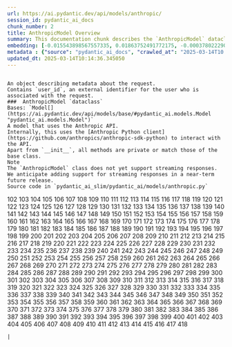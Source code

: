 ```yaml
---
url: https://ai.pydantic.dev/api/models/anthropic/
session_id: pydantic_ai_docs
chunk_number: 2
title: AnthropicModel Overview
summary: This documentation chunk describes the `AnthropicModel` dataclass, which interfaces with the Anthropic API using the Anthropic Python client. It includes metadata about the request, such as `user_id`, and notes that the model currently does not support streaming responses, with future support expected.
embedding: [-0.015543898567557335, 0.01863752491772175, -0.0003780222905334085, -0.0198118407279253, 0.02324639819562435, -0.005552744958549738, -0.008409615606069565, -0.007159537170082331, 0.005817912984639406, -0.06212508678436279, -0.008434869349002838, -0.08768223226070404, 0.009236686863005161, -0.043967388570308685, -0.00816970132291317, 0.0010567262070253491, 0.0003038383729290217, 0.031037287786602974, 0.0014063377166166902, 0.08152023702859879, 0.055508509278297424, 0.05108904466032982, -0.015367119573056698, -0.04469975456595421, 0.0077403816394507885, 0.001561808167025447, -0.02368834614753723, 0.02021590620279312, 0.02613799273967743, 0.003123616334050894, -0.003412460209801793, -0.02247614786028862, 0.007127969525754452, -0.015240848995745182, 0.002306014997884631, -0.04098740220069885, -0.034623369574546814, -0.015442881733179092, -0.004094320815056562, -0.0016651921905577183, -0.018763795495033264, -0.07505518198013306, 0.04560890421271324, 0.04598771408200264, -0.0627816915512085, 0.001739376108162105, 0.009141984395682812, 0.05257903411984444, 0.04111367464065552, 0.022905468940734863, 0.010354180820286274, 0.017867274582386017, 0.00233758264221251, 0.018574390560388565, 0.002724285935983062, 0.002871075412258506, -0.01371297612786293, 3.351593841216527e-05, -0.029597803950309753, 0.020986156538128853, 0.0010614614002406597, -0.010354180820286274, -0.0551549531519413, 0.012443957850337029, -0.0044541917741298676, -0.012393449433147907, -0.010360494256019592, 0.04083587974309921, -0.015809066593647003, 0.024635374546051025, 0.0382094532251358, 0.02380198799073696, -0.06606472283601761, 0.027804763987660408, 0.018612271174788475, -0.07081249356269836, 0.002834772691130638, 0.0674789547920227, -0.03697200119495392, -0.03038068115711212, -0.0042584724724292755, 0.05641765892505646, 0.012841709889471531, -0.022261489182710648, 0.006190411280840635, -0.003087313612923026, -0.0717216432094574, -0.016402537003159523, -0.04278044402599335, -0.017715750262141228, 0.0032640923745930195, -0.01299323420971632, -0.05222547799348831, 0.0023470527958124876, 0.05429631471633911, 0.01530398428440094, -0.0028931729029864073, -0.005833697039633989, 0.020569464191794395, 0.02479952573776245, 0.0070585208013653755, -0.012582855299115181, -0.02251403033733368, 0.02339792251586914, -0.01766524277627468, -0.03477489575743675, 0.014218058437108994, 0.01655406318604946, -0.008624275214970112, 0.00846643652766943, -0.046189747750759125, 0.025190964341163635, -0.004690948873758316, -0.04222485423088074, -0.06985283643007278, -0.008971518836915493, -0.07672195136547089, 0.0493212565779686, -0.003409303491935134, 0.010600408539175987, -0.03353744372725487, 0.038941822946071625, 0.03512845188379288, -0.033840492367744446, 0.011073922738432884, -0.014836783520877361, 0.016996009275317192, -0.04975057765841484, -0.058134935796260834, -0.022008948028087616, 0.04510382190346718, -0.026895616203546524, 0.01589745655655861, -0.06242813542485237, -0.01637728326022625, -0.06172101944684982, -0.05068497732281685, -0.014773648232221603, -0.004956116899847984, -0.016680331900715828, 0.03485065698623657, 0.020430566743016243, 0.006509243976324797, 0.04121468961238861, -0.0015302406391128898, 0.003115724539384246, -0.030405936762690544, 0.027375444769859314, 0.020859885960817337, 0.01406653318554163, -0.002710080472752452, 0.035759806632995605, 0.008838934823870659, -0.016541434451937675, 0.007702500559389591, -0.006679709535092115, 0.03194643557071686, 0.01944565586745739, 0.008384360931813717, -0.013536197133362293, 0.013132131658494473, -0.011579005047678947, -0.0558115616440773, -0.03270405903458595, -0.028158321976661682, 0.016692960634827614, -0.026920869946479797, -0.010499391704797745, -0.05262954533100128, -0.04015401750802994, -0.01689499244093895, 0.05904408544301987, -0.03904283791780472, 0.014937800355255604, -0.0005106063326820731, 0.016566690057516098, -0.013801365159451962, -0.05053345486521721, 0.0009462395682930946, -0.00346612511202693, -0.03762860968708992, -0.04689686372876167, -0.035987090319395065, -0.009931175038218498, -0.013637213967740536, 0.011282268911600113, -0.002293387893587351, 0.011964129284024239, 0.015733303502202034, 0.01992548443377018, 0.005795815959572792, 0.052174970507621765, 0.029294755309820175, 0.004384743049740791, -0.03467387706041336, -0.03325964882969856, 0.02059471793472767, -0.03331015631556511, 0.0054611992090940475, 0.05379123240709305, 0.030254410579800606, 0.021061919629573822, 0.014091787859797478, -0.012147221714258194, 0.0018104033078998327, -0.027400698512792587, -0.031113050878047943, -0.023562075570225716, -0.0897025614976883, 0.031845420598983765, 0.028082558885216713, -0.029673567041754723, 0.008100252598524094, 0.020657854154706, 0.0004340548475738615, 0.02420605532824993, -0.057023756206035614, -0.014495853334665298, 0.010979220271110535, -0.031214067712426186, -0.034951675683259964, 0.05023040249943733, 0.04121468961238861, -0.0334111750125885, -0.02251403033733368, -0.00765199214220047, -0.01578381285071373, -0.034067779779434204, -0.01454636175185442, -0.008801053278148174, 0.0057074264623224735, 0.015910083428025246, -0.015493390150368214, -0.011111804284155369, -0.017867274582386017, -0.04601296782493591, 0.012443957850337029, -0.008491691201925278, 0.008239150047302246, -0.042199600487947464, 0.014394836500287056, -0.006528184749186039, -0.02646629698574543, 0.060862381011247635, -0.0066039469093084335, 0.022021574899554253, 0.008542199619114399, -0.028335100039839745, -0.016692960634827614, 0.06348880380392075, 0.02901696041226387, -0.011275955475866795, 0.036769967526197433, -0.01563228853046894, -0.00846643652766943, -0.00634824950248003, -0.010259478352963924, 0.01862489804625511, -0.006054670549929142, -0.014016025699675083, -0.004548894707113504, 0.006730217486619949, -0.033688969910144806, 0.038537755608558655, -0.028814928606152534, -0.04964955896139145, 0.009476601146161556, -0.019609808921813965, 0.008308598771691322, -0.03823470696806908, -0.023461058735847473, 0.025721300393342972, 0.04581093788146973, -0.032805074006319046, -0.033992018550634384, 0.030431190505623817, 0.009842785075306892, 0.0024338639341294765, 0.019028963521122932, -0.047780755907297134, 0.03719928860664368, 0.03404252603650093, 0.04495229572057724, 0.0043563321232795715, -0.0023328475654125214, 0.07894431799650192, 0.03740132227540016, -0.015657542273402214, -0.006805979646742344, -0.01737482100725174, 0.04949803650379181, 0.011376972310245037, 0.01458424236625433, -0.017311684787273407, -0.031845420598983765, 0.009748082607984543, 0.04139146953821182, 0.012683871202170849, 0.031037287786602974, -0.015657542273402214, 0.03194643557071686, -0.01659194380044937, -0.004482602700591087, -0.002883702516555786, -0.004690948873758316, -0.011995697394013405, 0.054094281047582626, 0.00479512196034193, 0.0485636331140995, -0.03139084577560425, 0.03730030357837677, -0.02606223151087761, -0.046189747750759125, -0.011970443651080132, -0.017538972198963165, 0.011250701732933521, 0.04732618108391762, 0.0017109652981162071, 0.027324935421347618, 0.04750296100974083, -0.03068373166024685, -0.0036776282358914614, 0.006692336406558752, -0.04952329024672508, 0.003062059637159109, 0.016137368977069855, -0.04469975456595421, -0.02044319361448288, -0.03356269747018814, -0.035734549164772034, 0.02044319361448288, -0.011560063809156418, -0.010133207775652409, -0.009994310326874256, 0.07136808335781097, -0.02830984629690647, -0.021011410281062126, 0.04841211065649986, 0.025001559406518936, 0.0648525282740593, 0.02623900957405567, -0.024445967748761177, -0.07803516834974289, -0.040684353560209274, -0.03959842771291733, 0.006717590615153313, -0.01844811998307705, 0.05621562525629997, 0.0010519911302253604, -0.011781037785112858, -0.0022144687827676535, 0.0007670932682231069, -0.0037218229845166206, 0.042452141642570496, -0.034143541008234024, -0.016326775774359703, -0.0019966522231698036, -0.027223918586969376, 0.013586705550551414, 0.009729142300784588, -0.03664369881153107, -0.005723210517317057, 0.010966592468321323, -0.03682047873735428, 0.012431330978870392, -0.0030020810663700104, -0.03166864067316055, -0.020304296165704727, -0.020026501268148422, -0.03131508454680443, -0.06530710309743881, 0.004984527826309204, -0.04702313244342804, -0.04421992972493172, -0.01589745655655861, 0.0005405955598689616, -0.023296907544136047, 0.00103936402592808, 0.0003377735847607255, 0.020392686128616333, 0.08328802138566971, 0.014609497040510178, 0.017576852813363075, -0.028562387451529503, 0.023132754489779472, -0.004144829232245684, -0.016389910131692886, 0.01574593037366867, -0.05858951061964035, -0.008087625727057457, 0.029850345104932785, 0.0016636138316243887, 0.011193879880011082, 0.0025285666342824697, -0.02828459069132805, 0.00675547169521451, 0.009861726313829422, -0.027198664844036102, 0.03699725493788719, 0.013965517282485962, -0.07394400238990784, -0.006944877561181784, 0.023966141045093536, 0.0131068779155612, -0.013422554358839989, -0.005319144576787949, -0.007083775009959936, 0.03020390309393406, 0.043007731437683105, 0.019230997189879417, 0.04055808484554291, -0.03666895255446434, 0.007847711443901062, 0.015607033856213093, 0.005256009288132191, -0.056872233748435974, 0.010114266537129879, 0.029850345104932785, 0.014142295345664024, 0.01233031414449215, -0.007569916546344757, -0.050583962351083755, 0.006906996481120586, 0.008327539078891277, -0.03765386343002319, 0.06298372149467468, 0.04262892156839371, -0.022539284080266953, -0.00395542336627841, -0.06020577251911163, -0.03568404167890549, 0.014887291938066483, 0.035178959369659424, -0.005814756266772747, 0.02979983761906624, 0.018473373726010323, 0.006913309916853905, -0.0012832239735871553, 0.023928258568048477, -0.021832169964909554, -0.012077772989869118, -0.025228844955563545, -0.032577790319919586, -0.025670792907476425, -0.03131508454680443, 0.010038504377007484, 0.041568249464035034, 0.01969819702208042, -0.003702882444486022, -0.0462150014936924, 0.014003397896885872, 0.031693894416093826, -0.012664930894970894, -0.0066355145536363125, -0.047225166112184525, -0.03525472432374954, -0.0019398304866626859, 0.03262829780578613, 0.00713428296148777, 0.0009754396160133183, 0.016124742105603218, 0.009495541453361511, -0.013586705550551414, 0.03027966618537903, -0.028107812628149986, -0.04805855080485344, -0.01495042722672224, -0.01217878982424736, 0.001070931670255959, -0.03123932145535946, 0.03512845188379288, -0.015291357412934303, 0.03166864067316055, 0.003227789653465152, 0.03250202536582947, -0.017286431044340134, 0.02901696041226387, -0.005060289986431599, 0.0289411973208189, -0.01447059866040945, 0.01818295195698738, -0.016756094992160797, -0.036138616502285004, 0.04129045456647873, -0.04328552633523941, 0.0358608216047287, -0.03813369199633598, 0.018953202292323112, 0.01135171763598919, -0.01873854175209999, -0.036870986223220825, -0.013788738287985325, 0.052174970507621765, -0.013750857673585415, 0.012197730131447315, 0.009236686863005161, -0.06358982622623444, -0.03803267329931259, -0.011787351220846176, -0.04462399333715439, 0.035355739295482635, 0.014041279442608356, 0.014710512943565845, 0.03553251922130585, 0.013662467710673809, -0.008592707104980946, 0.010720365680754185, 0.025405624881386757, -0.035027436912059784, 0.03644166514277458, -0.03505269065499306, 0.04682110249996185, 0.002474901732057333, 0.022678181529045105, 0.0030320703517645597, 0.019458284601569176, 0.004283726681023836, 0.016440419480204582, -0.021352341398596764, 0.0017567382892593741, -0.00852325838059187, -0.03873978927731514, 0.028840182349085808, -0.014710512943565845, -0.04161875694990158, -0.02450910396873951, 0.008617961779236794, -0.04578568413853645, 0.0025601342786103487, -0.0024070313666015863, 0.018233459442853928, -0.008939951658248901, 0.02957255020737648, 0.003573455149307847, -0.02077149786055088, 0.012361881323158741, 0.01315738633275032, -0.006521871313452721, 0.008977832272648811, 0.005912615917623043, -0.0028726537711918354, 0.026643075048923492, -0.02080937847495079, -0.01454636175185442, 0.023789361119270325, 0.02270343527197838, -0.04285620525479317, 0.014420091174542904, 0.014129668474197388, -0.014255939051508904, 0.028638148680329323, -0.020708361640572548, 0.04432094469666481, -0.06864064186811447, 0.009362957440316677, 0.003825996071100235, -0.013485689647495747, -0.02166801691055298, 0.008965205401182175, 8.769880514591932e-05, -0.0019792900420725346, -0.010859263129532337, 0.025190964341163635, 0.0337899848818779, -0.026592567563056946, 0.04424518346786499, 0.01201463770121336, -0.004252159036695957, -0.0016604569973424077, -0.02479952573776245, 0.012046205811202526, -0.010720365680754185, -0.044194675981998444, 0.0220720823854208, -0.015947964042425156, -0.0008531150524504483, -0.017362194135785103, -0.012387135997414589, 0.00747521361336112, -0.00990592036396265, -0.05363970622420311, -0.0007094823522493243, 0.028789673000574112, 0.03914385288953781, -0.043007731437683105, -0.008788426406681538, 0.01561966072767973, 0.03889131173491478, -0.00620935158804059, 0.02579706348478794, 0.00992486160248518, -0.005196031183004379, 0.01678134873509407, -0.0018056681146845222, -0.024420714005827904, 0.01900370977818966, 0.04735143855214119, 0.001396867330186069, -0.008655842393636703, 0.014129668474197388, 0.03785589709877968, -0.016364656388759613, -0.02628951705992222, 0.021529119461774826, 0.0034882226027548313, 0.006086238194257021, 0.04750296100974083, 0.014003397896885872, -0.05045768991112709, 0.003177281469106674, 0.014243312180042267, -0.01160425879061222, -0.017437955364584923, -0.03222423046827316, -0.00255539920181036, -0.009546049870550632, -0.024938423186540604, -0.004915079101920128, 0.023738853633403778, -0.023675719276070595, 0.04757872223854065, 0.0038638771511614323, 0.015493390150368214, 0.012248238548636436, 0.01053727325052023, 0.0028963296208530664, -0.007109029218554497, -0.029749330133199692, -0.03285558521747589, 0.03626488894224167, -0.0185870174318552, -0.019167860969901085, 0.03166864067316055, 0.029042214155197144, -0.012425016611814499, 0.015493390150368214, -0.014445344917476177, -0.010309985838830471, -0.044598739594221115, -0.0007284229504875839, -0.036795224994421005, 0.03724979609251022, 0.0420733317732811, -0.031289830803871155, 0.004327921196818352, -0.057124774903059006, -0.03947215899825096, 0.028562387451529503, 0.011358031071722507, 0.0030904703307896852, -0.009539736434817314, -0.03053220734000206, -0.0358608216047287, -0.01722329668700695, 0.02972407452762127, -0.012519720010459423, -0.00436264555901289, 0.016352029517292976, 0.007645678706467152, 0.03848724812269211, -0.02228674292564392, 0.013902381993830204, -0.00894626509398222, -0.002520674839615822, -0.011825231835246086, 0.033587951213121414, 0.010827695019543171, 0.005448571871966124, 0.016162624582648277, 0.001911419676616788, -0.01718541420996189, 0.03795691207051277, 0.02180691435933113, 0.05298310145735741, 0.001750424737110734, 0.0218826774507761, 0.027526969090104103, -0.00583054032176733, -0.005218128208070993, 0.04232586920261383, -0.004507856909185648, -0.014420091174542904, -0.02957255020737648, -0.02661782130599022, 0.03075949288904667, -0.02502681314945221, 0.020607344806194305, 0.03038068115711212, -0.0004439197073224932, 0.029218994081020355, 0.003475595498457551, -0.0192941315472126, -0.00904096756130457, -0.0025427720975130796, 0.04326027259230614, 0.011320150457322598, -0.04298247769474983, 0.00649661710485816, -0.012955352663993835, -0.030229156836867332, -0.02735018916428089, 0.0032293680123984814, -0.004801435861736536, -0.008037117309868336, -0.0010093747405335307, 0.03290609270334244, 0.0006980390753597021, 0.021301833912730217, 0.013372045941650867, 0.005821070168167353, -0.03954792022705078, -0.008434869349002838, 0.006379817146807909, 0.06404439359903336, -0.026163246482610703, 0.007418391760438681, 0.004144829232245684, 0.0344465933740139, 0.008011863566935062, 0.003115724539384246, 0.014281193725764751, 0.022135218605399132, -0.015341865830123425, -0.000636876851785928, 0.024408087134361267, -0.004728829953819513, 0.01770312339067459, 0.03035542741417885, 0.0054927668534219265, -0.007904533296823502, -0.01907947286963463, -0.013763484545052052, 4.6142988139763474e-05, -0.035279978066682816, -0.03560828045010567, 0.0024070313666015863, -0.012500779703259468, 0.0208472590893507, -0.004514170344918966, 0.031921181827783585, -0.022817078977823257, -0.021263951435685158, -0.04533110931515694, -0.00976070947945118, 0.004820376168936491, -0.005650604609400034, -0.007866651751101017, 0.015165086835622787, -0.014685259200632572, 0.002923161955550313, 0.009912233799695969, 0.009078849107027054, 0.006925936788320541, -0.007986608892679214, 0.02583494409918785, -0.03873978927731514, 0.03876504302024841, 0.011547436937689781, -0.08212633430957794, 0.009426092728972435, 0.009754396043717861, -0.012942725792527199, -0.010909770615398884, 0.0016967598348855972, -0.003791271708905697, -0.016389910131692886, 0.0031030974350869656, 0.005035036243498325, 0.021680643782019615, -0.02372622676193714, -0.0006822553114034235, -0.04406840354204178, -0.03780538588762283, 0.014293820597231388, 0.002680091420188546, -0.03629014268517494, 0.0010906613897532225, -0.012500779703259468, 0.029218994081020355, -0.00534124206751585, 0.009306135587394238, -0.0051991879008710384, -0.009066222235560417, -0.033916257321834564, 0.04608873277902603, 0.0031062541529536247, -0.017134906724095345, -0.022981230169534683, -0.03189592808485031, -0.00900308694690466, -0.00805605761706829, 0.018725914880633354, -0.008150761015713215, -0.017235923558473587, -0.0026816697791218758, 0.0229180958122015, -0.0016494083683937788, -0.08869239687919617, 3.174025914631784e-05, 0.03959842771291733, 0.0125891687348485, 0.03146660700440407, -0.016768721863627434, 0.009059907868504524, 0.024938423186540604, 0.029218994081020355, -0.02982509136199951, -0.011989383958280087, -0.027299681678414345, -0.024344952777028084, -0.008011863566935062, 0.026643075048923492, 0.011547436937689781, -0.0400024950504303, -0.004375272896140814, 0.029623059555888176, 0.016478300094604492, -0.02007700875401497, 0.04055808484554291, -0.011181253008544445, 9.194070298690349e-05, -0.01722329668700695, -0.008043430745601654, -0.03149186074733734, 0.027931034564971924, 0.03800741955637932, -0.06379185616970062, 0.02328428067266941, -0.020758869126439095, -0.021465985104441643, 0.03578506037592888, -0.017867274582386017, 0.02210996486246586, 0.007955041714012623, 0.019395148381590843, 0.0025112044531852007, -0.024079784750938416, 0.003368265461176634, -0.040532831102609634, 0.018107188865542412, 0.03277982026338577, 0.018877439200878143, 0.04492704197764397, -0.03146660700440407, -0.008933637291193008, -0.04836159944534302, 0.0057863458059728146, 0.001295061782002449, -0.014255939051508904, -0.03252727910876274, -0.01585957407951355, -0.014117041602730751, 0.0310120340436697, -0.06500405073165894, -0.002954729599878192, -0.03538099303841591, -0.007550975773483515, -0.01088451687246561, 0.0003440871078055352, 0.02495105005800724, -0.012020951136946678, -0.00562850758433342, 0.006272486876696348, 0.01630152203142643, 0.0051360526122152805, 0.011181253008544445, 0.0005027144216001034, 0.013776111416518688, -0.0211755633354187, -0.025456132367253304, 0.0010164774721488357, 0.029774583876132965, 0.014937800355255604, -0.00816970132291317, 0.006660768762230873, -0.015253475867211819, -0.03285558521747589, 0.06919623166322708, 0.004801435861736536, 0.016806602478027344, 0.01175578311085701, -0.05475088953971863, 0.0010740883881226182, 0.007361569907516241, -0.0034282440319657326, -0.01630152203142643, 0.0289411973208189, 0.0013108456041663885, 0.0004885090165771544, -0.021756406873464584, -0.03310812637209892, -0.03189592808485031, 0.0051549929194152355, -0.04798278957605362, 0.029850345104932785, 0.04454823210835457, -0.002729021245613694, 0.007601484190672636, 0.011528496630489826, -0.01714753359556198, 0.044346198439598083, -0.0009454503306187689, -0.0007449959521181881, 0.007184791378676891, -0.027122903615236282, -0.028183575719594955, 0.02276657149195671, 0.022160472348332405, 0.014483226463198662, -0.010493078269064426, -0.008617961779236794, -0.04697262495756149, -0.023271651938557625, 0.06308474391698837, 0.032653551548719406, -0.008283345028758049, 0.014849410392343998, -0.020417939871549606, 0.023978767916560173, -0.005814756266772747, 0.0372750498354435, 0.0122356116771698, 0.018271341919898987, 0.026845108717679977, 0.0008491690969094634, -0.029698820784687996, -0.02021590620279312, -0.005344398785382509, 0.013574078679084778, -0.010695111006498337, 0.0012271914165467024, -0.01921837031841278, -0.02003912813961506, 0.037982165813446045, -0.04472501203417778, -0.04464924708008766, 0.012077772989869118, 0.002920005237683654, 0.0027400697581470013, 0.02125132456421852, -0.027198664844036102, -0.023094873875379562, 0.03323439508676529, -0.007026953157037497, 0.014887291938066483, -0.010650916956365108, 0.0017804140225052834, -0.02029166929423809, -0.008529571816325188, -0.010347867384552956, 0.017791513353586197, 0.0029594649095088243, 0.014558988623321056, 0.02916848473250866, -0.03227473795413971, -0.03151711821556091, 0.0317191481590271, 0.02546875923871994, 0.01012689433991909, 0.0014726297231391072, -0.019129980355501175, -0.008270717225968838, -0.0372750498354435, -0.006736530922353268, 0.019862350076436996, -0.02876441925764084, -0.002807940123602748, -0.02406715787947178, -0.01546813640743494, 0.005319144576787949, -0.004791965242475271, -0.01685711182653904, 0.043714847415685654, 0.02003912813961506, 0.023978767916560173, -0.008952578529715538, 0.015834320336580276, 0.0010717208497226238, -0.0027590102981776, 0.0029136918019503355, 0.010897143743932247, 0.05268005281686783, -0.0025048910174518824, -0.009564990177750587, -0.032476771622896194, -0.0016004785429686308, 0.04098740220069885, 0.05475088953971863, 0.023637836799025536, -0.002871075412258506, 0.021276578307151794, 0.021087173372507095, 0.0035482009407132864, 0.028915943577885628, 0.014836783520877361, -0.020670481026172638, 0.008586393669247627, 0.021339714527130127, 0.011275955475866795, -0.008403301239013672, -0.0344465933740139, 0.00898414570838213, 0.020607344806194305, -0.017791513353586197, 0.03164338693022728, -0.032476771622896194, 0.014622123911976814, -0.059347134083509445, -0.020859885960817337, 0.0007884014048613608, -0.028082558885216713, -0.004627813585102558, -0.03386574611067772, 0.013801365159451962, 0.027855271473526955, -0.01053727325052023, -0.024041902273893356, -0.025077320635318756, -0.007083775009959936, -0.01645304635167122, 0.04035605117678642, 0.011099176481366158, 0.0034629683941602707, -0.008194955065846443, 0.026264263316988945, 0.026188502088189125, 0.0008649529190734029, -0.0021781660616397858, 0.019938111305236816, -0.019748706370592117, 0.01678134873509407, 0.023827243596315384, -0.007891906425356865, -0.012570228427648544, 0.0015791704645380378, -0.002457539550960064, -0.03634065017104149, -0.02428181655704975, 0.034143541008234024, -0.01977396011352539, -0.017349567264318466, -0.04495229572057724, 0.011818918399512768, 0.031289830803871155, 0.02742595225572586, 0.015846947208046913, 0.018018800765275955, -0.01190099399536848, -0.012627050280570984, -0.00888944324105978, -0.010303672403097153, 0.05227598547935486, -0.021971067413687706, -0.011875740252435207, 0.02709764800965786, 0.010720365680754185, 0.02077149786055088, -0.0016044245567172766, 0.02783001773059368, 0.0035197902470827103, -0.010259478352963924, -0.007165850605815649, -0.03785589709877968, 0.0009746504365466535, 0.025254100561141968, 0.025595029816031456, 0.016579316928982735, -0.018170325085520744, 0.02214784547686577, -0.004968744236975908, 0.0003620412026066333, 0.014104414731264114, 0.018359730020165443, -0.019357267767190933, -0.023814616724848747, 0.02431969717144966, 0.0011853643227368593, -0.011680020950734615, 0.029623059555888176, 0.00820758193731308, -0.04257841035723686, 0.021061919629573822, 0.029774583876132965, 0.007904533296823502, -0.03123932145535946, 6.298727385001257e-05, 0.011465361341834068, 0.01966031640768051, 0.05071023106575012, 0.006995385512709618, -0.028890689834952354, 0.0026516804937273264, 0.003759704064577818, -0.004892981611192226, 0.016389910131692886, 0.02901696041226387, -0.034623369574546814, -0.005994691979140043, 0.007342629600316286, -0.022981230169534683, -0.011541123501956463, -0.010272105224430561, 0.008895756676793098, -0.004820376168936491, -0.03449710085988045, -0.0006455579423345625, 0.01186311338096857, -0.03389100357890129, -0.009457659907639027, 0.053134623914957047, -0.005764248315244913, 0.0012271914165467024, 0.01012689433991909, -0.019458284601569176, 0.006105178501456976, -0.004100634250789881, 0.0040753805078566074, -0.0035545146092772484, 0.030102886259555817, 0.01966031640768051, 0.04146723076701164, 0.030178649351000786, -0.0027921563014388084, -0.034724388271570206, -0.02565816603600979, -0.023385295644402504, 0.006395600736141205, 0.005909459199756384, 0.018725914880633354, -0.004413153976202011, 0.020417939871549606, -0.046442288905382156, -0.0066355145536363125, -0.02687036246061325, -0.0019240466644987464, -0.011010787449777126, -0.013182640075683594, -0.022981230169534683, -0.037502337247133255, -0.014407464303076267, 0.013662467710673809, -0.005205501336604357, -0.012759634293615818, -0.04469975456595421, 0.02099878340959549, 0.02003912813961506, -0.00878211297094822, 0.06722640991210938, 0.015493390150368214, -0.014735766686499119, 0.01885218545794487, 1.1128820460726274e-06, -0.008567453362047672, -0.003196222009137273, 0.08434869349002838, 0.0024417557287961245, 0.002790577942505479, -0.0035797685850411654, 0.022577164694666862, 0.02765323966741562, 0.01863752491772175, 0.026592567563056946, 0.016680331900715828, 0.003216740908101201, -0.008516944944858551, 0.0234358049929142, 0.03346168249845505, 0.01700863614678383, 0.010815068148076534, -0.015922710299491882, -0.031769655644893646, 0.005208658054471016, -0.004937176592648029, 0.024218682199716568, 0.0014079160755500197, 0.006509243976324797, 0.02176903374493122, 0.0362396314740181, -0.023056993260979652, 0.016251012682914734, -0.00528757693246007, -0.04240163415670395, -0.005521177314221859, 0.026188502088189125, -0.00324830855242908, 0.015379746444523335, -0.005246539134532213, 0.02671883814036846, 0.001407126896083355, -0.002852134872227907, -0.022261489182710648, -0.024850033223628998, 0.027855271473526955, 0.014773648232221603, -0.048513125628232956, -0.00831491220742464, 0.012658617459237576, 0.00938821118324995, 0.027754254639148712, 0.00888944324105978, 0.006341935601085424, 0.0033335410989820957, -0.008611648343503475, -0.008851561695337296, 0.04146723076701164, 0.018511254340410233, -0.015228222124278545, 0.010328927077353, 0.028335100039839745, -0.021263951435685158, 0.011080236174166203, 0.020683107897639275, -0.002954729599878192, -0.02358732931315899, -0.020948275923728943, 0.0034503412898629904, 0.016099488362669945, 0.008359107188880444, 0.030885763466358185, 0.003573455149307847, -0.011124431155622005, -0.012222983874380589, 0.017122279852628708, 0.023599956184625626, -0.011446421034634113, 0.031138304620981216, 0.044598739594221115, 0.0024212368298321962, 0.012185103259980679, -0.039749953895807266, 0.021933184936642647, -0.049548543989658356, -0.01319526694715023, 0.023461058735847473, -0.005300204269587994, 0.003159919288009405, 0.019028963521122932, 0.03684573248028755, 0.020026501268148422, -0.015960590913891792, 0.02036743052303791, 0.009830158203840256, 0.007279494311660528, -0.008592707104980946, 0.004605716560035944, 0.004946646746248007, 0.05187192186713219, 0.031845420598983765, 0.006761785130947828, 0.002034533303231001, 0.0479070283472538, -0.01645304635167122, 0.015480763278901577, -0.008838934823870659, -0.008636902086436749, -0.017943037673830986, -0.0108466362580657, 0.005142366047948599, -0.015682796016335487, 0.02901696041226387, -0.010101639665663242, 0.01031629927456379, -0.021125053986907005, 0.005634821020066738, -0.006458736024796963, -0.01936989463865757, -0.06495354324579239, 0.0358608216047287, -0.033209141343832016, -0.014660004526376724, -0.008636902086436749, 0.012140908278524876, 0.0098112178966403, 0.014205430634319782, -0.03682047873735428, -0.004432094283401966, 0.0028126754332333803, -0.02846137061715126, 0.0028679186943918467, 0.03250202536582947, -0.031542371958494186, -0.0030225999653339386, 0.005855794530361891, -0.01391500886529684, -0.01526610367000103, -0.018915319815278053, 0.010556213557720184, -0.019306758418679237, 0.008737918920814991, -0.014836783520877361, -0.03452235460281372, 0.013637213967740536, -0.011301209218800068, -0.01247552502900362, 0.004722516518086195, 0.010101639665663242, 0.011945188976824284, 0.00791084673255682, -0.011560063809156418, -0.028006795793771744, 0.022892842069268227, 0.006502930540591478, -0.039825715124607086, 0.017791513353586197, -0.021390222012996674, -0.05980170890688896, 0.013788738287985325, 0.01933201402425766, 0.013700349256396294, -0.01221667043864727, -0.03616387024521828, 0.012765947729349136, 0.02669358253479004, -0.009432406164705753, -0.03452235460281372, 0.01299323420971632, 0.003971206955611706, -0.004296353552490473, 0.0018577546579763293, 0.028587641194462776, 0.025241471827030182, -0.00032909249421209097, -0.015240848995745182, 0.016314148902893066, -0.002662729239091277, -0.01217878982424736, -0.025961214676499367, -0.010177401825785637, -0.025342488661408424, 0.0018072464736178517, 0.03363846242427826, -0.002905799774453044, 0.03563353419303894, 0.027249174192547798, -0.008491691201925278, -0.011048668995499611, -0.001585483900271356, 0.021200817078351974, -0.011616885662078857, -0.016907619312405586, -0.0013526726979762316, -0.007235299330204725, -0.000990434200502932, -0.013952890411019325, 0.0031583409290760756, -0.0012895374093204737, -0.02180691435933113, -0.00872529111802578, 0.055761050432920456, -0.02255191095173359, -0.0033272276632487774, 0.010745619423687458, -0.0015381325501948595, 0.013372045941650867, 0.01247552502900362, -0.004637284204363823, -0.01253234688192606, -0.030001871287822723, -0.009135670959949493, 0.022021574899554253, 0.03325964882969856, 0.00042024400318041444, -0.002727442653849721, -0.013561451807618141, 0.012450271286070347, 0.01841023936867714, -0.014041279442608356, 0.0005630875239148736, -0.015556525439023972, 0.0058368537575006485, -0.020279042422771454, 0.01438220962882042, -0.04773024842143059, -0.004523640498518944, 0.008586393669247627, 0.03788115084171295, 0.02255191095173359, 0.016617197543382645, -0.005587469320744276, 0.016175251454114914, -0.04952329024672508, 0.004154299385845661, -0.04421992972493172, 0.007241613231599331, 0.0009209854179061949, 0.07045894116163254, -0.007228985894471407, -0.02036743052303791, 0.03656793758273125, 0.004028028808534145, -0.036769967526197433, -0.006591320037841797, -0.005808442831039429, 0.0033714224118739367, 0.027779510244727135, -0.00398383429273963, 0.04813431575894356, 0.03300710767507553, 0.02510257437825203, 0.0029247403144836426, -0.015758559107780457, 0.017905157059431076, -0.0024449124466627836, -0.0337899848818779, 0.015556525439023972, 0.015000935643911362, 0.008100252598524094, -0.012911158613860607, 0.007083775009959936, 0.0375528447329998, -0.021352341398596764, 0.012279805727303028, 0.043235018849372864, -0.0362396314740181, -0.00857376679778099, -0.054952919483184814, -0.022779198363423347, 0.0032767194788903, -0.00031508435495197773, 0.01149692852050066, 0.004413153976202011, 0.011762096546590328, 0.010032190941274166, 0.00883262138813734, -0.012090399861335754, 0.0033966763876378536, -0.03674471378326416, -0.02735018916428089, 0.01498830784112215, -0.004956116899847984, -0.011610572226345539, 0.009937488473951817, 0.0289411973208189, 0.01841023936867714, -0.0012185103259980679, -0.00634824950248003, -0.006244075950235128, 0.06656980514526367, 0.016680331900715828, 0.018713288009166718, -0.026516804471611977, 0.021579628810286522, 0.021188190206885338, -0.02661782130599022, -0.015228222124278545, 0.0006680498481728137, -0.0077277543023228645, -0.008068684488534927, -0.017172787338495255, 0.02351156622171402, -0.036870986223220825, -0.016086861491203308, 0.018574390560388565, 0.00012804617290385067, 0.013927635736763477, -0.03394151106476784, 0.004719359800219536, 0.02469850890338421, -0.01641516387462616, -0.008472750894725323, -0.0015184027142822742, 0.02514045685529709, 0.0016809760127216578, -0.009331390261650085, 0.020127518102526665, 0.00539806392043829, 0.026340026408433914, 0.013081623241305351, 0.002711659064516425, 0.01918048784136772, 0.002751118503510952, -0.004779338371008635, 0.030557461082935333, 0.00580212939530611, -0.005003468599170446, 0.002127657877281308, 0.002558555919677019, 0.015884827822446823, 0.017311684787273407, -0.0022318309638649225, -0.009072535671293736, 0.019395148381590843, -0.02347368560731411, -0.025860197842121124, 0.01710965298116207, 0.0044194674119353294, 0.00904096756130457, -0.0185870174318552, -0.006234605796635151, -0.025077320635318756, -0.01822083257138729, -0.0038859746418893337, 0.062377627938985825, 0.004577305633574724, -0.023309534415602684, 0.004845630377531052, -0.003769174451008439, 0.01808193512260914, 0.04757872223854065, 0.01936989463865757, -0.007342629600316286, -0.026996633037924767, 0.023195890709757805, -0.0224003866314888, -0.006982758641242981, -0.02269080840051174, 0.004987684544175863, -0.012481838464736938, -0.018157698214054108, -0.0003131113771814853, 0.006465049460530281, -0.016541434451937675, 0.02454698458313942, 0.012109341099858284, -0.005514863878488541, 0.009836471639573574, 0.021743780001997948, 0.013649840839207172, 0.009192491881549358, -0.016061607748270035, -0.008188641630113125, 0.006515557877719402, -0.028739165514707565, -0.01704651676118374, -0.039270125329494476, 0.01848600059747696, -0.015733303502202034, 0.01904159039258957, -0.011206506751477718, -0.007064834237098694, -1.2614718798431568e-05, -0.005218128208070993, -0.0038070555310696363, -0.029370518401265144, 0.01796829141676426, -0.01674346812069416]
metadata : {"source": "pydantic_ai_docs", "crawled_at": "2025-03-14T10:14:36.343536", "url_path": "/api/models/anthropic/", "chunk_size": 2038}
updated_dt: 2025-03-14T10:14:36.345050
---
```

```

An object describing metadata about the request.
Contains `user_id`, an external identifier for the user who is associated with the request.
###  AnthropicModel `dataclass`
Bases: `Model[](https://ai.pydantic.dev/api/models/base/#pydantic_ai.models.Model "pydantic_ai.models.Model")`
A model that uses the Anthropic API.
Internally, this uses the [Anthropic Python client](https://github.com/anthropics/anthropic-sdk-python) to interact with the API.
Apart from `__init__`, all methods are private or match those of the base class.
Note
The `AnthropicModel` class does not yet support streaming responses. We anticipate adding support for streaming responses in a near-term future release.
Source code in `pydantic_ai_slim/pydantic_ai/models/anthropic.py`
```
102
103
104
105
106
107
108
109
110
111
112
113
114
115
116
117
118
119
120
121
122
123
124
125
126
127
128
129
130
131
132
133
134
135
136
137
138
139
140
141
142
143
144
145
146
147
148
149
150
151
152
153
154
155
156
157
158
159
160
161
162
163
164
165
166
167
168
169
170
171
172
173
174
175
176
177
178
179
180
181
182
183
184
185
186
187
188
189
190
191
192
193
194
195
196
197
198
199
200
201
202
203
204
205
206
207
208
209
210
211
212
213
214
215
216
217
218
219
220
221
222
223
224
225
226
227
228
229
230
231
232
233
234
235
236
237
238
239
240
241
242
243
244
245
246
247
248
249
250
251
252
253
254
255
256
257
258
259
260
261
262
263
264
265
266
267
268
269
270
271
272
273
274
275
276
277
278
279
280
281
282
283
284
285
286
287
288
289
290
291
292
293
294
295
296
297
298
299
300
301
302
303
304
305
306
307
308
309
310
311
312
313
314
315
316
317
318
319
320
321
322
323
324
325
326
327
328
329
330
331
332
333
334
335
336
337
338
339
340
341
342
343
344
345
346
347
348
349
350
351
352
353
354
355
356
357
358
359
360
361
362
363
364
365
366
367
368
369
370
371
372
373
374
375
376
377
378
379
380
381
382
383
384
385
386
387
388
389
390
391
392
393
394
395
396
397
398
399
400
401
402
403
404
405
406
407
408
409
410
411
412
413
414
415
416
417
418
```
|